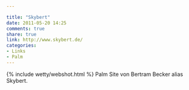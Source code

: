```yaml
---

title: "Skybert"
date: 2011-05-20 14:25
comments: true
share: true
link: http://www.skybert.de/
categories: 
- Links
- Palm
---
```

{% include wetty/webshot.html %} Palm Site von Bertram Becker alias Skybert.
